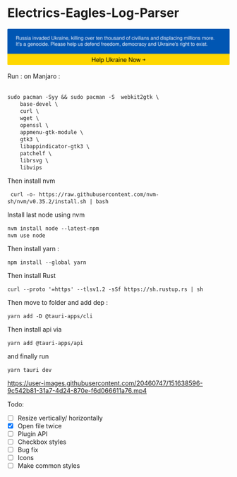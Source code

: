 # Electrics-Eagles-Log-Parser
[![SWUbanner](https://raw.githubusercontent.com/vshymanskyy/StandWithUkraine/main/banner2-direct.svg)](https://vshymanskyy.github.io/StandWithUkraine)

Run :
on Manjaro :
```

sudo pacman -Syy && sudo pacman -S  webkit2gtk \
    base-devel \
    curl \
    wget \
    openssl \
    appmenu-gtk-module \
    gtk3 \
    libappindicator-gtk3 \
    patchelf \
    librsvg \
    libvips
```
 Then install nvm
```
 curl -o- https://raw.githubusercontent.com/nvm-sh/nvm/v0.35.2/install.sh | bash
```
 Install last node using nvm 
 ```
 nvm install node --latest-npm
nvm use node
```
Then install yarn : 
```
npm install --global yarn
```

Then install Rust 
```
curl --proto '=https' --tlsv1.2 -sSf https://sh.rustup.rs | sh
```

Then move to folder and add dep : 
```
yarn add -D @tauri-apps/cli
```
Then install api via 
```
yarn add @tauri-apps/api
```




and finally run 
```
yarn tauri dev 
```


https://user-images.githubusercontent.com/20460747/151638596-9c542b81-31a7-4d24-870e-f6d066611a76.mp4



Todo: 
 - [ ] Resize vertically/ horizontally
 - [x] Open file twice
 - [ ] Plugin API
- [ ] Checkbox styles
 - [ ] Bug fix
 - [ ] Icons
 - [ ] Make common styles
